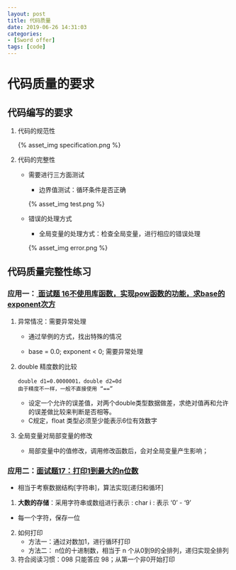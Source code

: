 ```yaml
---
layout: post
title: 代码质量
date: 2019-06-26 14:31:03
categories: 
- [Sword offer]
tags: [code]
---
```


# 代码质量的要求

## 代码编写的要求

1. 代码的规范性

   {% asset_img specification.png %}

2. 代码的完整性

   + 需要进行三方面测试

     + 边界值测试：循环条件是否正确

     {% asset_img test.png %}	

   + 错误的处理方式

     + 全局变量的处理方式：检查全局变量，进行相应的错误处理

     {% asset_img error.png %}

## 代码质量完整性练习

### 应用一：[ 面试题 16不使用库函数，实现pow函数的功能，求base的exponent次方 ](https://github.com/quronghui/DataStructAndAlogrithmCode/blob/master/SwordOffer/14_CodeQuality_Integrity/math_funcation_pow.c)

1. 异常情况：需要异常处理

   + 通过举例的方式，找出特殊的情况

   + base = 0.0; exponent < 0; 需要异常处理

2. double 精度数的比较

   ```
   double d1=0.0000001，double d2=0d 
   由于精度不一样，一般不直接使用 “==” 
   ```

   + 设定一个允许的误差值，对两个double类型数据做差，求绝对值再和允许的误差做比较来判断是否相等。
   + C规定，float 类型必须至少能表示6位有效数字

3. 全局变量对局部变量的修改

   + 局部变量中的值修改，调用修改函数后，会对全局变量产生影响；


### 应用二：[面试题17：打印1到最大的n位数](https://github.com/quronghui/DataStructAndAlogrithmCode/blob/master/SwordOffer/14_CodeQuality_Integrity/print_oneToMaxBit_number.c)

+ 相当于考察数据结构[字符串]，算法实现[递归和循环]

1.  **大数的存储**：采用字符串或数组进行表示 : char i : 表示 ‘0’ - ‘9’
   + 每一个字符，保存一位
2. 如何打印
   + 方法一：通过对数加1，进行循环打印
   + 方法二： n位的十进制数，相当于 n 个从0到9的全排列，递归实现全排列
3. 符合阅读习惯：098 只能答应 98；从第一个非0开始打印